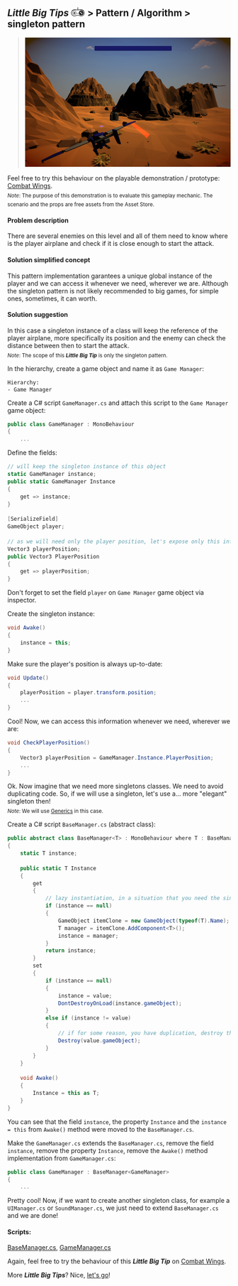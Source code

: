 ## _**Little Big Tips**_ ![Joystick](https://raw.githubusercontent.com/alissin/alissin.github.io/master/images/joystick.png) > Pattern / Algorithm > singleton pattern

> ![Combat Wings](./../../z_images/combat_wings/combat-wings.png)

Feel free to try this behaviour on the playable demonstration / prototype: [Combat Wings](https://simmer.io/@alissin/combat-wings).<br/>
<sub>_Note_: The purpose of this demonstration is to evaluate this gameplay mechanic. The scenario and the props are free assets from the Asset Store.</sub>

#### Problem description
There are several enemies on this level and all of them need to know where is the player airplane and check if it is close enough to start the attack.

#### Solution simplified concept
This pattern implementation garantees a unique global instance of the player and we can access it whenever we need, wherever we are. Although the singleton pattern is not likely recommended to big games, for simple ones, sometimes, it can worth.

#### Solution suggestion
In this case a singleton instance of a class will keep the reference of the player airplane, more specifically its position and the enemy can check the distance between then to start the attack.<br/>
<sub>_Note_: The scope of this _**Little Big Tip**_ is only the singleton pattern.</sub>

In the hierarchy, create a game object and name it as `Game Manager`:

```
Hierarchy:
- Game Manager
```

Create a C# script `GameManager.cs` and attach this script to the `Game Manager` game object:

```csharp
public class GameManager : MonoBehaviour
{
    ...
```

Define the fields:

```csharp
// will keep the singleton instance of this object
static GameManager instance;
public static GameManager Instance
{
    get => instance;
}

[SerializeField]
GameObject player;

// as we will need only the player position, let's expose only this information
Vector3 playerPosition;
public Vector3 PlayerPosition
{
    get => playerPosition;
}
```

Don't forget to set the field `player` on `Game Manager` game object via inspector.

Create the singleton instance:

```csharp
void Awake() 
{
    instance = this;
}
```

Make sure the player's position is always up-to-date:

```csharp
void Update()
{
    playerPosition = player.transform.position;
    ...
}
```

Cool! Now, we can access this information whenever we need, wherever we are:

```csharp
void CheckPlayerPosition()
{
    Vector3 playerPosition = GameManager.Instance.PlayerPosition;
    ...
}
```

Ok. Now imagine that we need more singletons classes. We need to avoid duplicating code. So, if we will use a singleton, let's use a... more "elegant" singleton then!<br/>
<sub>_Note_: We will use [Generics](https://en.wikipedia.org/wiki/Generic_programming) in this case.</sub>

Create a C# script `BaseManager.cs` (abstract class):

```csharp
public abstract class BaseManager<T> : MonoBehaviour where T : BaseManager<T>
{
    static T instance;

    public static T Instance
    {
        get
        {
            // lazy instantiation, in a situation that you need the singleton in runtime but it was not yet instantiated
            if (instance == null)
            {
                GameObject itemClone = new GameObject(typeof(T).Name);
                T manager = itemClone.AddComponent<T>();
                instance = manager;
            }
            return instance;
        }
        set
        {
            if (instance == null)
            {
                instance = value;
                DontDestroyOnLoad(instance.gameObject);
            }
            else if (instance != value)
            {
                // if for some reason, you have duplication, destroy the duplicated instance
                Destroy(value.gameObject);
            }
        }
    }

    void Awake()
    {
        Instance = this as T;
    }
}
```

You can see that the field `instance`, the property `Instance` and the `instance = this` from `Awake()` method were moved to the `BaseManager.cs`.

Make the `GameManager.cs` extends the `BaseManager.cs`, remove the field `instance`, remove the property `Instance`, remove the `Awake()` method implementation from `GameManager.cs`:

```csharp
public class GameManager : BaseManager<GameManager>
{
    ...
```

Pretty cool! Now, if we want to create another singleton class, for example a `UIManager.cs` or `SoundManager.cs`, we just need to extend `BaseManager.cs` and we are done!

#### Scripts:
[BaseManager.cs](./BaseManager.cs), [GameManager.cs](./GameManager.cs)

Again, feel free to try the behaviour of this _**Little Big Tip**_ on [Combat Wings](https://simmer.io/@alissin/combat-wings).

More _**Little Big Tips**_? Nice, [let's go](https://github.com/alissin/little-big-tips)!